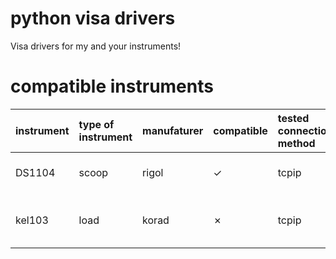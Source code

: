 # python visa drivers
Visa drivers for my and your instruments!

# compatible instruments  
instrument| type of instrument | manufaturer | compatible |tested connection method|remarks
:------------ |:-------------------|:------------|:-----------| :------------| :------------| 
DS1104| scoop              | rigol       | &check;    | tcpip| USBTMC needs implementing
kel103| load               | korad       | &cross;    | tcpip| needs checking and code tweaking 
